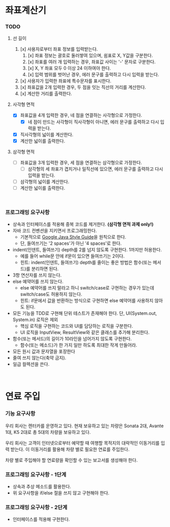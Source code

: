 # 좌표계산기

### TODO

1. 선 길이
   1. [x] 사용자로부터 좌표 정보를 입력받는다.
      1. [x] 좌표 정보는 괄호로 둘러쌓여 있으며, 쉼표로 X, Y값을 구분한다.
      2. [x] 좌표를 여러 개 입력하는 경우, 좌표값 사이는 '-' 문자로 구분한다.
      3. [x] X, Y 좌표 모두 0 이상 24 이하여야 한다.
      4. [x] 입력 범위를 벗어난 경우, 에러 문구를 출력하고 다시 입력을 받는다.
   2. [x] 사용자가 입력한 좌표에 특수문자를 표시한다.
   3. [x] 좌표값을 2개 입력한 경우, 두 점을 잇는 직선의 거리를 계산한다.
   4. [x] 계산한 거리를 출력한다.

2. 사각형 면적
   - [x] 좌표값을 4개 입력한 경우, 네 점을 연결하는 사각형으로 가정한다.
     - [x] 네 점이 만드는 사각형이 직사각형이 아니면, 에러 문구를 출력하고 다시 입력을 받는다.
   - [x] 직사각형의 넓이를 계산한다.
   - [x] 계산한 넓이를 출력한다.

3. 삼각형 면적
   - [ ] 좌표값을 3개 입력한 경우, 세 점을 연결하는 삼각형으로 가정한다.
     - [ ] 삼각형의 세 좌표가 겹치거나 일직선에 있으면, 에러 문구를 출력하고 다시 입력을 받는다.
   - [ ] 삼각형의 넓이를 계산한다.
   - [ ] 계산한 넓이를 출력한다.

<br>

### 프로그래밍 요구사항

- 상속과 인터페이스를 적용해 중복 코드를 제거한다. **(삼각형 면적 과제 only!)**
- 자바 코드 컨벤션을 지키면서 프로그래밍한다.
  - 기본적으로 [Google Java Style Guide](https://google.github.io/styleguide/javaguide.html)을 원칙으로 한다.
  - 단, 들여쓰기는 '2 spaces'가 아닌 '4 spaces'로 한다.
- indent(인덴트, 들여쓰기) depth를 2를 넘지 않도록 구현한다. 1까지만 허용한다.
  - 예를 들어 while문 안에 if문이 있으면 들여쓰기는 2이다.
  - 힌트: indent(인덴트, 들여쓰기) depth를 줄이는 좋은 방법은 함수(또는 메서드)를 분리하면 된다.
- 3항 연산자를 쓰지 않는다.
- else 예약어를 쓰지 않는다.
  - else 예약어를 쓰지 말라고 하니 switch/case로 구현하는 경우가 있는데 switch/case도 허용하지 않는다.
  - 힌트: if문에서 값을 반환하는 방식으로 구현하면 else 예약어를 사용하지 않아도 된다.
- 모든 기능을 TDD로 구현해 단위 테스트가 존재해야 한다. 단, UI(System.out, System.in) 로직은 제외
  - 핵심 로직을 구현하는 코드와 UI를 담당하는 로직을 구분한다.
  - UI 로직을 InputView, ResultView와 같은 클래스를 추가해 분리한다.
- 함수(또는 메서드)의 길이가 10라인을 넘어가지 않도록 구현한다.
  - 함수(또는 메소드)가 한 가지 일만 하도록 최대한 작게 만들어라.
- 모든 원시 값과 문자열을 포장한다
- 줄여 쓰지 않는다(축약 금지).
- 일급 컬렉션을 쓴다.

<br>

# 연료 주입

### 기능 요구사항

우리 회사는 렌터카를 운영하고 있다. 현재 보유하고 있는 차량은 Sonata 2대, Avante 1대, K5 2대로 총 5대의 차량을 보유하고 있다.

우리 회사는 고객이 인터넷으로부터 예약할 때 여행할 목적지의 대략적인 이동거리를 입력 받는다. 이 이동거리를 활용해 차량 별로 필요한 연료를 주입한다.

차량 별로 주입해야 할 연료량을 확인할 수 있는 보고서를 생성해야 한다.

### 프로그래밍 요구사항 - 1단계

- 상속과 추상 메소드를 활용한다.
- 위 요구사항을 if/else 절을 쓰지 않고 구현해야 한다.

### 프로그래밍 요구사항 - 2단계

- 인터페이스를 적용해 구현한다.